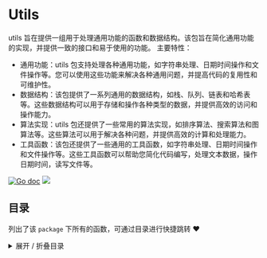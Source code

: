 # Utils

utils 旨在提供一组用于处理通用功能的函数和数据结构。该包旨在简化通用功能的实现，并提供一致的接口和易于使用的功能。
主要特性：
  - 通用功能：utils 包支持处理各种通用功能，如字符串处理、日期时间操作和文件操作等。您可以使用这些功能来解决各种通用问题，并提高代码的复用性和可维护性。
  - 数据结构：该包提供了一系列通用的数据结构，如栈、队列、链表和哈希表等。这些数据结构可以用于存储和操作各种类型的数据，并提供高效的访问和操作能力。
  - 算法实现：utils 包还提供了一些常用的算法实现，如排序算法、搜索算法和图算法等。这些算法可以用于解决各种问题，并提供高效的计算和处理能力。
  - 工具函数：该包还提供了一些通用的工具函数，如字符串处理、日期时间操作和文件操作等。这些工具函数可以帮助您简化代码编写，处理文本数据，操作日期时间，读写文件等。

[![Go doc](https://img.shields.io/badge/go.dev-reference-brightgreen?logo=go&logoColor=white&style=flat)](https://pkg.go.dev/github.com/kercylan98/minotaur/utils)
![](https://img.shields.io/badge/Email-kercylan@gmail.com-green.svg?style=flat)

## 目录
列出了该 `package` 下所有的函数，可通过目录进行快捷跳转 ❤️
<details>
<summary>展开 / 折叠目录</summary


> 包级函数定义

|函数|描述
|:--|:--


> 结构体定义

|结构体|描述
|:--|:--

</details>


